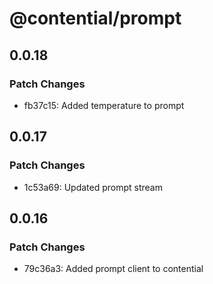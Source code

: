 # @contential/prompt

## 0.0.18

### Patch Changes

- fb37c15: Added temperature to prompt

## 0.0.17

### Patch Changes

- 1c53a69: Updated prompt stream

## 0.0.16

### Patch Changes

- 79c36a3: Added prompt client to contential

